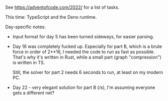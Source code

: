 See <https://adventofcode.com/2022/> for a list of tasks.

This time: TypeScript and the Deno runtime.

Day-specific notes:
- Input format for day 5 has been turned sideways, for easier parsing.
- Day 16 was completely fucked up. Especially for part B,
    which is a brute force in order of 2**16, I needed the code to run as fast as possible.  
    That's why it's written in Rust, while a small part (graph "compression") is written in TS.

    Still, the solver for part 2 needs 6 seconds to run, at least on my modern PC.
- Day 22 - very elegant solution for part B (/s), I'm assuming everyone gets a different net?
